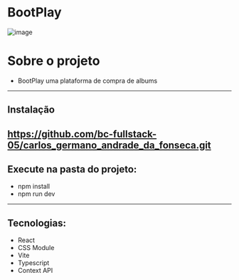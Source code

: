 # BootPlay
![image](https://github.com/user-attachments/assets/df18e667-ff38-4006-b7c8-45018766c1af)
# Sobre o projeto
+ BootPlay  uma plataforma de compra de albums 
--------------------------------------------
## Instalação
 https://github.com/bc-fullstack-05/carlos_germano_andrade_da_fonseca.git
-------------------------------------------------------------------------
## Execute na pasta do projeto:

+ npm install
+ npm run dev
-----------
## Tecnologias:

+ React
+ CSS Module
+ Vite
+ Typescript
+ Context API
